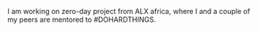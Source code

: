 I am working on zero-day project from ALX africa, where I and a couple of my peers are mentored to #DOHARDTHINGS.  
